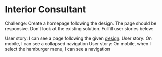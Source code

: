 # Interior Consultant

Challenge: Create a homepage following the design. The page should be responsive. Don’t look at the existing solution. Fulfill user stories below:

User story: I can see a page following the given [design](https://www.figma.com/file/3cf83hHRBAGjG5EKPcG2bV/interior-consultant-challenge?node-id=0%3A1).
User story: On mobile, I can see a collapsed navigation
User story: On mobile, when I select the hamburger menu, I can see a navigation
